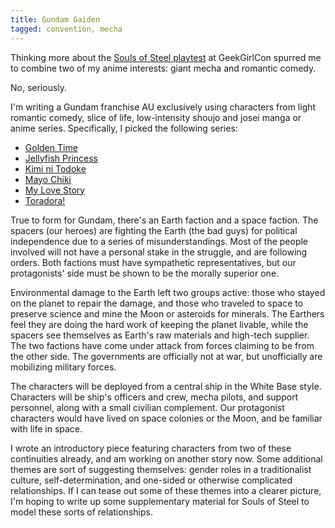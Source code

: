 ```yaml
---
title: Gundam Gaiden
tagged: convention, mecha
---
```


Thinking more about the
[Souls of Steel playtest](/blog/2015-10-12-souls-of-steel.html)
at GeekGirlCon spurred me to combine two of my anime interests:
giant mecha and romantic comedy.

No, seriously.

<!-- more -->

I'm writing a Gundam franchise AU exclusively using characters from light
romantic comedy, slice of life, low-intensity shoujo and josei manga or anime series.
Specifically, I picked the following series:

* [Golden Time](http://tvtropes.org/pmwiki/pmwiki.php/LightNovel/GoldenTime)
* [Jellyfish Princess](http://tvtropes.org/pmwiki/pmwiki.php/Manga/Kuragehime)
* [Kimi ni Todoke](http://tvtropes.org/pmwiki/pmwiki.php/Manga/KimiNiTodoke)
* [Mayo Chiki](http://tvtropes.org/pmwiki/pmwiki.php/LightNovel/MayoChiki)
* [My Love Story](http://tvtropes.org/pmwiki/pmwiki.php/Manga/MyLoveStory)
* [Toradora!](http://tvtropes.org/pmwiki/pmwiki.php/LightNovel/Toradora)

True to form for Gundam, there's an Earth faction and a space faction.
The spacers (our heroes) are fighting the Earth (the bad guys)
for political independence due to a series of misunderstandings.
Most of the people involved will not have a personal stake in the struggle,
and are following orders.
Both factions must have sympathetic representatives,
but our protagonists' side must be shown to be the morally superior one.

Environmental damage to the Earth left two groups active:
those who stayed on the planet to repair the damage,
and those who traveled to space to preserve science
and mine the Moon or asteroids for minerals.
The Earthers feel they are doing the hard work of keeping the planet livable,
while the spacers see themselves as Earth's raw materials and high-tech supplier.
The two factions have come under attack from forces claiming to be from the other side.
The governments are officially not at war, but unofficially are mobilizing military forces.

The characters will be deployed from a central ship in the White Base style.
Characters will be ship's officers and crew, mecha pilots, and support personnel,
along with a small civilian complement.
Our protagonist characters would have lived on space colonies or the Moon,
and be familiar with life in space.

I wrote an introductory piece featuring characters from two of these
continuities already, and am working on another story now.
Some additional themes are sort of suggesting themselves:
gender roles in a traditionalist culture, self-determination, and
one-sided or otherwise complicated relationships.
If I can tease out some of these themes into a clearer picture,
I'm hoping to write up some supplementary material for Souls of Steel
to model these sorts of relationships.
